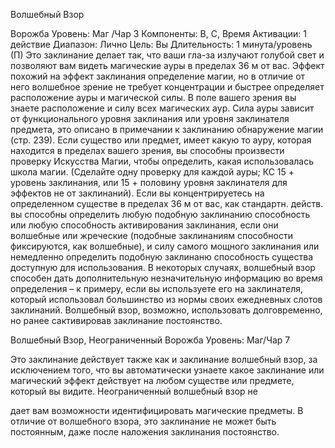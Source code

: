 
Волшебный Взор

Ворожба
Уровень: Маг /Чар 3
Компоненты: В, С,
Время Активации: 1 действие
Диапазон: Лично
Цель: Вы
Длительность: 1 минута/уровень (П)
Это заклинание делает так, что ваши
гла-за излучают голубой свет и позволяют вам видеть магические ауры в
пределах 36 м от вас. Эффект похожий
на эффект заклинания определение магии, но в отличие от него волшебное зрение не требует концентрации и быстрее
определяет расположение ауры и магической силы.
В поле вашего зрения вы знаете расположение и силу всех магических аур.
Сила ауры зависит от функционального
уровня заклинания или уровня заклинателя предмета, это описано в примечании к заклинанию обнаружение магии
(стр. 239). Если существо или предмет,
имеет какую то ауру, которая находится
в пределах вашего зрения, вы способны
произвести проверку Искусства Магии, чтобы определить, какая использовалась школа магии. (Сделайте одну
проверку для каждой ауры; КС 15 +
уровень заклинания, или 15 + половину
уровня заклинателя для эффектов не от
заклинаний).
Если вы концентрируетесь на определенном существе в пределах 36 м от
вас, как стандартн. действ. вы способны определить любую подобную заклинанию способность или любую способность активирования заклинания,
если они волшебные или жреческие
(подобные заклинаниям способности
фиксируются, как волшебные), и силу
самого мощного заклинания или немедленно определить подобную заклинаню
способность существа доступную для
использования. В некоторых случаях,
волшебный взор способен дать дополнительную незначительную информацию во время определения – к примеру,
если вы используете его на заклинателя, который использовал большинство
из нормы своих ежедневных слотов заклинаний.
Волшебный взор, возможно, использовать долговременно, но ранее сактивировав заклинание постоянство.

Волшебный Взор, Неограниченный
Ворожба
Уровень: Маг/Чар 7

Это заклинание действует также как
и заклинание волшебный взор, за исключением того, что вы автоматически
узнаете какое заклинание или магический эффект действует на любом существе или предмете, который вы видите.
Неограниченный волшебный взор не

дает вам возможности идентифицировать магические предметы.
В отличие от волшебного взора, это
заклинание не может быть постоянным,
даже после наложения заклинания постоянство.
